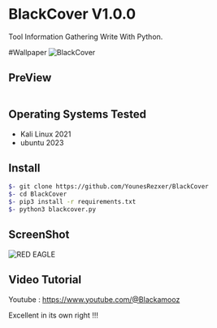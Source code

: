 # BlackCover V1.0.0

Tool Information Gathering Write With Python.

#Wallpaper
![BlackCover](https://s2.uupload.ir/files/mrrobotpostimag01-740x877_b2h6.jpg)

## PreView
<pre>
</pre>


## Operating Systems Tested
- Kali Linux 2021
- ubuntu 2023

## Install
```bash
$- git clone https://github.com/YounesRezxer/BlackCover
$- cd BlackCover
$- pip3 install -r requirements.txt
$- python3 blackcover.py
```

## ScreenShot
![RED EAGLE](https://s2.uupload.ir/files/wallpaper_zpt1.png)

## Video Tutorial
Youtube : https://www.youtube.com/@Blackamooz

Excellent in its own right !!!
